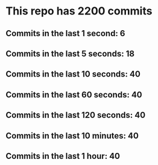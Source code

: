 # This repo has 2200 commits

## Commits in the last 1 second: 6
## Commits in the last 5 seconds: 18
## Commits in the last 10 seconds: 40
## Commits in the last 60 seconds: 40
## Commits in the last 120 seconds: 40
## Commits in the last 10 minutes: 40
## Commits in the last 1 hour: 40
